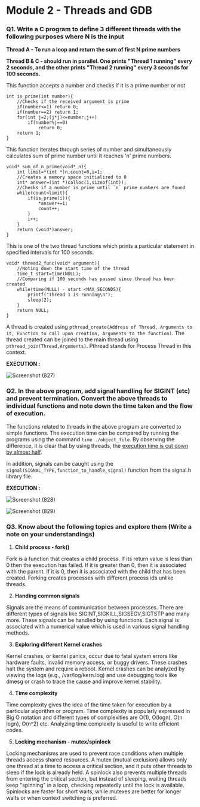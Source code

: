 # Module 2 - Threads and GDB

### Q1. Write a C program to define 3 different threads with the following purposes where N is the input
**Thread A - To run a loop and return the sum of first N prime numbers**

**Thread B & C - should run in parallel. One prints "Thread 1 running" every 2 seconds, and the other prints "Thread 2 running" every 3 seconds for 100 seconds.**

This function accepts a number and checks if it is a prime number or not
```
int is_prime(int number){
    //Checks if the received argument is prime
    if(number<=1) return 0;
    if(number==2) return 1;
    for(int j=2;(j*j)<=number;j++)
        if(number%j==0)
            return 0;
    return 1;
}
```
This function iterates through series of number and simultaneously calculates sum of prime number until it reaches 'n' prime numbers.
```
void* sum_of_n_prime(void* n){
    int limit=*(int *)n,count=0,i=1;
    //Creates a memory space initialized to 0
    int* answer=(int *)calloc(1,sizeof(int));
    //Checks if a number is prime until `n` prime numbers are found
    while(count<limit){
        if(is_prime(i)){
            *answer+=i;
            count++;
        }
        i++;
    }
    return (void*)answer;
}

```
This is one of the two thread functions which prints a particular statement in specified intervals for 100 seconds.
```
void* thread2_func(void* argument){
    //Noting down the start time of the thread
    time_t start=time(NULL);
    //Comparing if 100 seconds has passed since thread has been created
    while(time(NULL) - start <MAX_SECONDS){
        printf("Thread 1 is running\n");
        sleep(2);
    }
    return NULL;
}
```
A thread is created using `pthread_create(Address of Thread, Arguments to it, Function to call upon creation, Arguments to the function)`. The thread created can be joined to the main thread using `pthread_join(Thread,Arguments)`. Pthread stands for Process Thread in this context.

**EXECUTION :**

![Screenshot (827)](https://github.com/user-attachments/assets/8fa7028b-2f80-4587-baa6-3aad6273188d)

### Q2. In the above program, add signal handling for SIGINT (etc) and prevent termination. Convert the above threads to individual functions and note down the time taken and the flow of execution.
The functions related to threads in the above program are converted to simple functions. The execution time can be compared by running the programs using the command `time ./object_file`. By observing the difference, it is clear that by using threads, the [execution time is cut down by almost half](https://github.com/Sharath15eUR/kanaga/blob/main/Kanaga%20Shanmugam_Advance%20C%20Training/Module%202/comparison.txt).

In addition, signals can be caught using the `signal(SIGNAL_TYPE,function_to_handle_signal)` function from the signal.h library file. 

**EXECUTION :**

![Screenshot (828)](https://github.com/user-attachments/assets/5901c301-363d-4197-a13d-a061da589f09)

![Screenshot (829)](https://github.com/user-attachments/assets/df3e6f3d-4443-456c-b86a-7954346b1c8b)

### Q3. Know about the following topics and explore them (Write a note on your understandings)
1. **Child process - fork()**

Fork is a function that creates a child process. If its return value is less than 0 then the execution has failed. If it is greater than 0, then it is associated with the parent. If it is 0, then it is associated with the child that has been created. Forking creates processes with different process ids unlike threads.

2. **Handing common signals**

Signals are the means of communication between processes. There are different types of signals like SIGINT,SIGKILL,SIGSEGV,SIGTSTP and many more. These signals can be handled by using functions. Each signal is associated with a numerical value which is used in various signal handling methods.

3. **Exploring different Kernel crashes**

Kernel crashes, or kernel panics, occur due to fatal system errors like hardware faults, invalid memory access, or buggy drivers. These crashes halt the system and require a reboot. Kernel crashes can be analyzed by viewing the logs (e.g., /var/log/kern.log) and use debugging tools like dmesg or crash to trace the cause and improve kernel stability.

4. **Time complexity**

Time complexity gives the idea of the time taken for execution by a particular algorithm or program. Time complexity is popularly expressed in Big O notation and different types of complexities are O(1), O(logn), O(n logn), O(n^2) etc. Analyzing time complexity is useful to write efficient codes.

5. **Locking mechanism - mutex/spinlock**

Locking mechanisms are used to prevent race conditions when multiple threads access shared resources. A mutex (mutual exclusion) allows only one thread at a time to access a critical section, and it puts other threads to sleep if the lock is already held. A spinlock also prevents multiple threads from entering the critical section, but instead of sleeping, waiting threads keep "spinning" in a loop, checking repeatedly until the lock is available. Spinlocks are faster for short waits, while mutexes are better for longer waits or when context switching is preferred.
